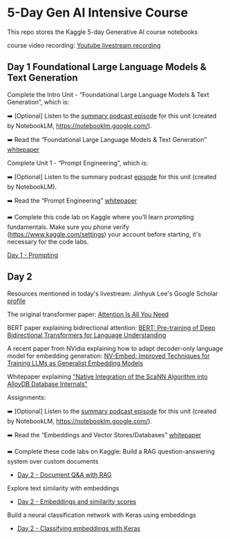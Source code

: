 # 5-Day Gen AI Intensive Course

This repo stores the Kaggle 5-day Generative AI course notebooks

course video recording:
[Youtube livestream recording](https://www.youtube.com/watch?v=kpRyiJUUFxY&list=PLqFaTIg4myu-b1PlxitQdY0UYIbys-2es)


## Day 1 Foundational Large Language Models & Text Generation
Complete the Intro Unit - “Foundational Large Language Models & Text Generation”, which is:

➡️ [Optional] Listen to the [summary podcast episode](https://www.youtube.com/watch?v=mQDlCZZsOyo&t=0s) for this unit (created by NotebookLM, https://notebooklm.google.com/).

➡️ Read the “Foundational Large Language Models & Text Generation” [whitepaper](https://www.kaggle.com/whitepaper-foundational-llm-and-text-generation)

Complete Unit 1 - “Prompt Engineering”, which is:

➡️ [Optional] Listen to the summary podcast [episode](https://www.youtube.com/watch?v=F_hJ2Ey4BNc) for this unit (created by NotebookLM).

➡️ Read the “Prompt Engineering” [whitepaper](https://www.kaggle.com/whitepaper-prompt-engineering)

➡️ Complete this code lab on Kaggle where you’ll learn prompting fundamentals. Make sure you phone verify (https://www.kaggle.com/settings) your account before starting, it's necessary for the code labs.

[Day 1 - Prompting](https://www.kaggle.com/code/markishere/day-1-prompting)


## Day 2
Resources mentioned in today's livestream:
Jinhyuk Lee's Google Scholar [profile](https://scholar.google.com/citations?user=YWm_zVcAAAAJ&hl=en)

The original transformer paper: [Attention Is All You Need](https://arxiv.org/abs/1706.03762)

BERT paper explaining bidirectional attention: [BERT: Pre-training of Deep Bidirectional Transformers for Language Understanding](https://arxiv.org/abs/1810.04805)

A recent paper from NVidia explaining how to adapt decoder-only language model for embedding generation: [NV-Embed: Improved Techniques for Training LLMs as Generalist Embedding Models](https://arxiv.org/abs/2405.17428)

Whitepaper explaining ["Native Integration of the ScaNN Algorithm into AlloyDB Database Internals"](https://services.google.com/fh/files/misc/scann_for_alloydb_whitepaper.pdf)

Assignments:

➡️ [Optional] Listen to the [summary podcast episode](https://www.youtube.com/watch?v=1CC39K76Nqs&t=0s) for this unit (created by NotebookLM, https://notebooklm.google.com/).

➡️ Read the “Embeddings and Vector Stores/Databases” [whitepaper](https://www.kaggle.com/whitepaper-embeddings-and-vector-stores)

➡️ Complete these code labs on Kaggle:
Build a RAG question-answering system over custom documents 

- [Day 2 - Document Q&A with RAG](https://www.kaggle.com/code/markishere/day-2-document-q-a-with-rag)

Explore text similarity with embeddings 

- [Day 2 - Embeddings and similarity scores](https://www.kaggle.com/code/markishere/day-2-embeddings-and-similarity-scores)

Build a neural classification network with Keras using embeddings 

- [Day 2 - Classifying embeddings with Keras](https://www.kaggle.com/code/markishere/day-2-classifying-embeddings-with-keras)
